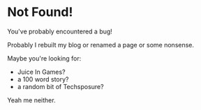 # Not Found!

You've probably encountered a bug!

Probably I rebuilt my blog or renamed a page or some nonsense.

Maybe you're looking for:

- Juice In Games?
- a 100 word story?
- a random bit of Techsposure?

Yeah me neither.
